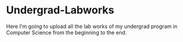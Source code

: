 # Undergrad-Labworks
Here I'm going to upload all the lab works of my undergrad program in Computer Science from the beginning to the end.
